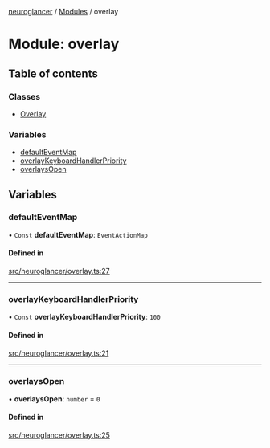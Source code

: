 [neuroglancer](../README.md) / [Modules](../modules.md) / overlay

# Module: overlay

## Table of contents

### Classes

- [Overlay](../classes/overlay.Overlay.md)

### Variables

- [defaultEventMap](overlay.md#defaulteventmap)
- [overlayKeyboardHandlerPriority](overlay.md#overlaykeyboardhandlerpriority)
- [overlaysOpen](overlay.md#overlaysopen)

## Variables

### defaultEventMap

• `Const` **defaultEventMap**: `EventActionMap`

#### Defined in

[src/neuroglancer/overlay.ts:27](https://github.com/ActiveBrainAtlas2/neuroglancer/blob/8fef58ad/src/neuroglancer/overlay.ts#L27)

___

### overlayKeyboardHandlerPriority

• `Const` **overlayKeyboardHandlerPriority**: ``100``

#### Defined in

[src/neuroglancer/overlay.ts:21](https://github.com/ActiveBrainAtlas2/neuroglancer/blob/8fef58ad/src/neuroglancer/overlay.ts#L21)

___

### overlaysOpen

• **overlaysOpen**: `number` = `0`

#### Defined in

[src/neuroglancer/overlay.ts:25](https://github.com/ActiveBrainAtlas2/neuroglancer/blob/8fef58ad/src/neuroglancer/overlay.ts#L25)

